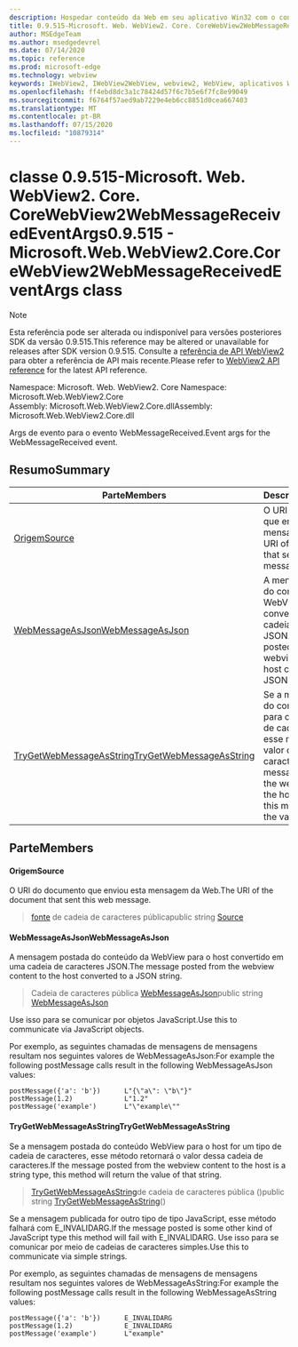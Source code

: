 ```yaml
---
description: Hospedar conteúdo da Web em seu aplicativo Win32 com o controle WebView2 do Microsoft Edge
title: 0.9.515-Microsoft. Web. WebView2. Core. CoreWebView2WebMessageReceivedEventArgs
author: MSEdgeTeam
ms.author: msedgedevrel
ms.date: 07/14/2020
ms.topic: reference
ms.prod: microsoft-edge
ms.technology: webview
keywords: IWebView2, IWebView2WebView, webview2, WebView, aplicativos Win32, Win32, Edge, ICoreWebView2, ICoreWebView2Controller, controle do navegador, HTML Edge
ms.openlocfilehash: ff4ebd8dc3a1c78424d57f6c7b5e6f7fc8e99049
ms.sourcegitcommit: f6764f57aed9ab7229e4eb6cc8851d0cea667403
ms.translationtype: MT
ms.contentlocale: pt-BR
ms.lasthandoff: 07/15/2020
ms.locfileid: "10879314"
---
```

# <span data-ttu-id="34e6d-104">classe 0.9.515-Microsoft. Web. WebView2. Core. CoreWebView2WebMessageReceivedEventArgs</span><span class="sxs-lookup"><span data-stu-id="34e6d-104">0.9.515 - Microsoft.Web.WebView2.Core.CoreWebView2WebMessageReceivedEventArgs class</span></span> 

> [!NOTE]
> <span data-ttu-id="34e6d-105">Esta referência pode ser alterada ou indisponível para versões posteriores SDK da versão 0.9.515.</span><span class="sxs-lookup"><span data-stu-id="34e6d-105">This reference may be altered or unavailable for releases after SDK version 0.9.515.</span></span> <span data-ttu-id="34e6d-106">Consulte a [referência de API WebView2](../../../webview2-api-reference.md) para obter a referência de API mais recente.</span><span class="sxs-lookup"><span data-stu-id="34e6d-106">Please refer to [WebView2 API reference](../../../webview2-api-reference.md) for the latest API reference.</span></span>

<span data-ttu-id="34e6d-107">Namespace: Microsoft. Web. WebView2. Core </span><span class="sxs-lookup"><span data-stu-id="34e6d-107">Namespace: Microsoft.Web.WebView2.Core</span></span>\
<span data-ttu-id="34e6d-108">Assembly: Microsoft.Web.WebView2.Core.dll</span><span class="sxs-lookup"><span data-stu-id="34e6d-108">Assembly: Microsoft.Web.WebView2.Core.dll</span></span>

<span data-ttu-id="34e6d-109">Args de evento para o evento WebMessageReceived.</span><span class="sxs-lookup"><span data-stu-id="34e6d-109">Event args for the WebMessageReceived event.</span></span>

## <span data-ttu-id="34e6d-110">Resumo</span><span class="sxs-lookup"><span data-stu-id="34e6d-110">Summary</span></span>

 <span data-ttu-id="34e6d-111">Parte</span><span class="sxs-lookup"><span data-stu-id="34e6d-111">Members</span></span>                        | <span data-ttu-id="34e6d-112">Descrições</span><span class="sxs-lookup"><span data-stu-id="34e6d-112">Descriptions</span></span>
--------------------------------|---------------------------------------------
[<span data-ttu-id="34e6d-113">Origem</span><span class="sxs-lookup"><span data-stu-id="34e6d-113">Source</span></span>](#source) | <span data-ttu-id="34e6d-114">O URI do documento que enviou esta mensagem da Web.</span><span class="sxs-lookup"><span data-stu-id="34e6d-114">The URI of the document that sent this web message.</span></span>
[<span data-ttu-id="34e6d-115">WebMessageAsJson</span><span class="sxs-lookup"><span data-stu-id="34e6d-115">WebMessageAsJson</span></span>](#webmessageasjson) | <span data-ttu-id="34e6d-116">A mensagem postada do conteúdo da WebView para o host convertido em uma cadeia de caracteres JSON.</span><span class="sxs-lookup"><span data-stu-id="34e6d-116">The message posted from the webview content to the host converted to a JSON string.</span></span>
[<span data-ttu-id="34e6d-117">TryGetWebMessageAsString</span><span class="sxs-lookup"><span data-stu-id="34e6d-117">TryGetWebMessageAsString</span></span>](#trygetwebmessageasstring) | <span data-ttu-id="34e6d-118">Se a mensagem postada do conteúdo WebView para o host for um tipo de cadeia de caracteres, esse método retornará o valor dessa cadeia de caracteres.</span><span class="sxs-lookup"><span data-stu-id="34e6d-118">If the message posted from the webview content to the host is a string type, this method will return the value of that string.</span></span>

## <span data-ttu-id="34e6d-119">Parte</span><span class="sxs-lookup"><span data-stu-id="34e6d-119">Members</span></span>

#### <span data-ttu-id="34e6d-120">Origem</span><span class="sxs-lookup"><span data-stu-id="34e6d-120">Source</span></span> 

<span data-ttu-id="34e6d-121">O URI do documento que enviou esta mensagem da Web.</span><span class="sxs-lookup"><span data-stu-id="34e6d-121">The URI of the document that sent this web message.</span></span>

> <span data-ttu-id="34e6d-122">[fonte](#source) de cadeia de caracteres pública</span><span class="sxs-lookup"><span data-stu-id="34e6d-122">public string [Source](#source)</span></span>

#### <span data-ttu-id="34e6d-123">WebMessageAsJson</span><span class="sxs-lookup"><span data-stu-id="34e6d-123">WebMessageAsJson</span></span> 

<span data-ttu-id="34e6d-124">A mensagem postada do conteúdo da WebView para o host convertido em uma cadeia de caracteres JSON.</span><span class="sxs-lookup"><span data-stu-id="34e6d-124">The message posted from the webview content to the host converted to a JSON string.</span></span>

> <span data-ttu-id="34e6d-125">Cadeia de caracteres pública [WebMessageAsJson](#webmessageasjson)</span><span class="sxs-lookup"><span data-stu-id="34e6d-125">public string [WebMessageAsJson](#webmessageasjson)</span></span>

<span data-ttu-id="34e6d-126">Use isso para se comunicar por objetos JavaScript.</span><span class="sxs-lookup"><span data-stu-id="34e6d-126">Use this to communicate via JavaScript objects.</span></span>

<span data-ttu-id="34e6d-127">Por exemplo, as seguintes chamadas de mensagens de mensagens resultam nos seguintes valores de WebMessageAsJson:</span><span class="sxs-lookup"><span data-stu-id="34e6d-127">For example the following postMessage calls result in the following WebMessageAsJson values:</span></span>

```
postMessage({'a': 'b'})      L"{\"a\": \"b\"}"
postMessage(1.2)             L"1.2"
postMessage('example')       L"\"example\""
```

#### <span data-ttu-id="34e6d-128">TryGetWebMessageAsString</span><span class="sxs-lookup"><span data-stu-id="34e6d-128">TryGetWebMessageAsString</span></span> 

<span data-ttu-id="34e6d-129">Se a mensagem postada do conteúdo WebView para o host for um tipo de cadeia de caracteres, esse método retornará o valor dessa cadeia de caracteres.</span><span class="sxs-lookup"><span data-stu-id="34e6d-129">If the message posted from the webview content to the host is a string type, this method will return the value of that string.</span></span>

> <span data-ttu-id="34e6d-130">[TryGetWebMessageAsString](#trygetwebmessageasstring)de cadeia de caracteres pública ()</span><span class="sxs-lookup"><span data-stu-id="34e6d-130">public string [TryGetWebMessageAsString](#trygetwebmessageasstring)()</span></span>

<span data-ttu-id="34e6d-131">Se a mensagem publicada for outro tipo de tipo JavaScript, esse método falhará com E_INVALIDARG.</span><span class="sxs-lookup"><span data-stu-id="34e6d-131">If the message posted is some other kind of JavaScript type this method will fail with E_INVALIDARG.</span></span> <span data-ttu-id="34e6d-132">Use isso para se comunicar por meio de cadeias de caracteres simples.</span><span class="sxs-lookup"><span data-stu-id="34e6d-132">Use this to communicate via simple strings.</span></span>

<span data-ttu-id="34e6d-133">Por exemplo, as seguintes chamadas de mensagens de mensagens resultam nos seguintes valores de WebMessageAsString:</span><span class="sxs-lookup"><span data-stu-id="34e6d-133">For example the following postMessage calls result in the following WebMessageAsString values:</span></span>

```
postMessage({'a': 'b'})      E_INVALIDARG
postMessage(1.2)             E_INVALIDARG
postMessage('example')       L"example"
```

